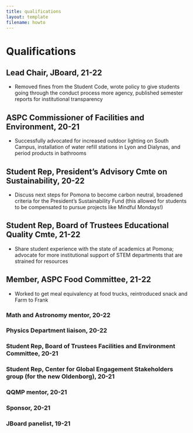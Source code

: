 ```yaml
---
title: qualifications
layout: template
filename: howto
--- 
```


# Qualifications

## Lead Chair, JBoard, 21-22
+ Removed fines from the Student Code, wrote policy to give students going through the conduct process more agency, published semester reports for institutional transparency

## ASPC Commissioner of Facilities and Environment, 20-21
+ Successfully advocated for increased outdoor lighting on South Campus, installation of water refill stations in Lyon and Dialynas, and period products in bathrooms

## Student Rep, President’s Advisory Cmte on Sustainability, 20-22
+ Discuss next steps for Pomona to become carbon neutral, broadened criteria for the President’s Sustainability Fund (this allowed for students to be compensated to pursue projects like Mindful Mondays!)

## Student Rep, Board of Trustees Educational Quality Cmte, 21-22
+ Share student experience with the state of academics at Pomona; advocate for more institutional support of STEM departments that are strained for resources

## Member, ASPC Food Committee, 21-22
+ Worked to get meal equivalency at food trucks, reintroduced snack and Farm to Frank

### Math and Astronomy mentor, 20-22

### Physics Department liaison, 20-22

### Student Rep, Board of Trustees Facilities and Environment Committee, 20-21

### Student Rep, Center for Global Engagement Stakeholders group (for the new Oldenborg), 20-21

### QQMP mentor, 20-21

### Sponsor, 20-21

### JBoard panelist, 19-21
